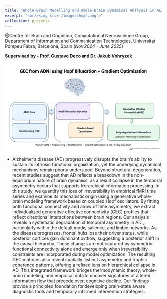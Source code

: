 ```yaml
---
title: "Whole-Brain Modelling and Whole-Brain Dynamical Analysis in ALZHEIMER’S DISEASE"
excerpt: "<br/><img src='/images/hopf.png'>"
collection: projects
---
```


@Centre for Brain and Cognition, Computational Neuroscience Group, 
Department of Information and Communication Technologies, Universitat Pompeu Fabra, Barcelona, Spain (_Nov 2024 - June 2025_)

**Supervised by - Prof. Gustavo Deco and Dr. Jakub Vohryzek**

![Hopf Model](/images/GEC_Hopf_ADNI_Slide.png)

- Alzheimer’s disease (AD) progressively disrupts the brain’s ability to sustain its intrinsic functional organization, yet the underlying dynamical mechanisms remain poorly understood. Beyond structural degeneration, recent studies suggest that AD reflects a breakdown in the non-equilibrium nature of brain dynamics, as a result collapse in the temporal asymmetry occurs that supports hierarchical information processing. In this study, we quantify this loss of irreversibility in empirical fMRI time series and examine its mechanistic origin using a generative whole-brain modeling framework based on coupled Hopf oscillators. By fitting both functional connectivity and arrow of time asymmetry, we extract individualized generative effective connectivity (GEC) profiles that reflect directional interactions between brain regions. Our analysis reveals a systematic degradation of temporal asymmetry in AD , particularly within the default mode, salience, and limbic networks. As the disease progresses, frontal hubs lose their driver status, while posterior cortices gain dominant outflow, suggesting a posterior shift in the causal hierarchy. These changes are not captured by symmetric functional connectivity alone and emerge only when irreversibility constraints are incorporated during model optimization. The resulting GEC matrices also reveal spatially distinct asymmetry and trophic coherence patterns, offering a refined lens on hierarchical collapse in AD. This integrated framework bridges thermodynamic theory, whole-brain modeling, and empirical data to uncover signatures of altered information flow that precede overt cognitive decline. Our findings provide a principled foundation for developing brain-state aware diagnostic tools and temporally informed intervention strategies.

